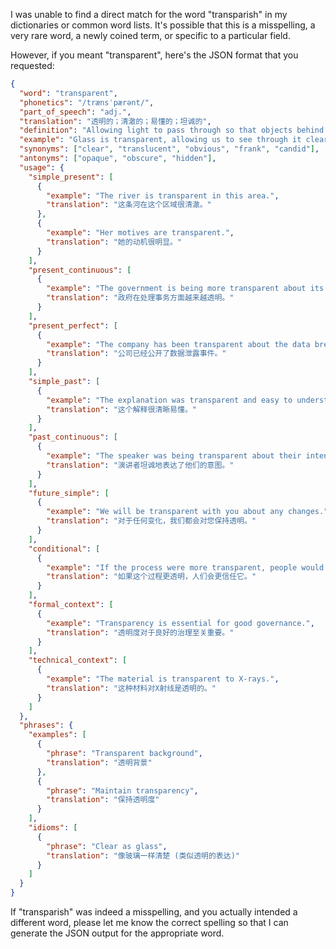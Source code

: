 I was unable to find a direct match for the word "transparish" in my dictionaries or common word lists. It's possible that this is a misspelling, a very rare word, a newly coined term, or specific to a particular field.

However, if you meant "transparent", here's the JSON format that you requested:

```json
{
  "word": "transparent",
  "phonetics": "/trænsˈpærənt/",
  "part_of_speech": "adj.",
  "translation": "透明的；清澈的；易懂的；坦诚的",
  "definition": "Allowing light to pass through so that objects behind can be distinctly seen; easy to perceive or detect; open and frank.",
  "example": "Glass is transparent, allowing us to see through it clearly.",
  "synonyms": ["clear", "translucent", "obvious", "frank", "candid"],
  "antonyms": ["opaque", "obscure", "hidden"],
  "usage": {
    "simple_present": [
      {
        "example": "The river is transparent in this area.",
        "translation": "这条河在这个区域很清澈。"
      },
      {
        "example": "Her motives are transparent.",
        "translation": "她的动机很明显。"
      }
    ],
    "present_continuous": [
      {
        "example": "The government is being more transparent about its dealings.",
        "translation": "政府在处理事务方面越来越透明。"
      }
    ],
    "present_perfect": [
      {
        "example": "The company has been transparent about the data breach.",
        "translation": "公司已经公开了数据泄露事件。"
      }
    ],
    "simple_past": [
      {
        "example": "The explanation was transparent and easy to understand.",
        "translation": "这个解释很清晰易懂。"
      }
    ],
    "past_continuous": [
      {
        "example": "The speaker was being transparent about their intentions.",
        "translation": "演讲者坦诚地表达了他们的意图。"
      }
    ],
    "future_simple": [
      {
        "example": "We will be transparent with you about any changes.",
        "translation": "对于任何变化，我们都会对您保持透明。"
      }
    ],
    "conditional": [
      {
        "example": "If the process were more transparent, people would trust it more.",
        "translation": "如果这个过程更透明，人们会更信任它。"
      }
    ],
    "formal_context": [
      {
        "example": "Transparency is essential for good governance.",
        "translation": "透明度对于良好的治理至关重要。"
      }
    ],
    "technical_context": [
      {
        "example": "The material is transparent to X-rays.",
        "translation": "这种材料对X射线是透明的。"
      }
    ]
  },
  "phrases": {
    "examples": [
      {
        "phrase": "Transparent background",
        "translation": "透明背景"
      },
      {
        "phrase": "Maintain transparency",
        "translation": "保持透明度"
      }
    ],
    "idioms": [
      {
        "phrase": "Clear as glass",
        "translation": "像玻璃一样清楚 (类似透明的表达)"
      }
    ]
  }
}
```

If "transparish" was indeed a misspelling, and you actually intended a different word, please let me know the correct spelling so that I can generate the JSON output for the appropriate word.
 